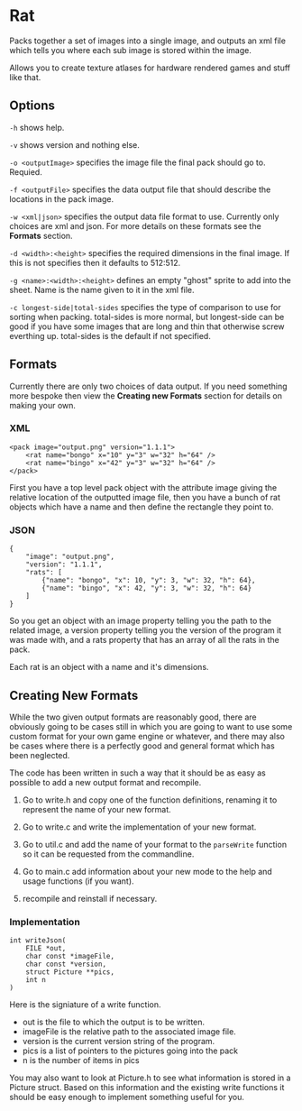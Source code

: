 # Rat
Packs together a set of images into a single image, and outputs an xml file
which tells you where each sub image is stored within the image.

Allows you to create texture atlases for hardware rendered games and stuff like
that.


## Options
`-h` shows help.

`-v` shows version and nothing else.

`-o <outputImage>` specifies the image file the final pack should go to.
Requied.

`-f <outputFile>` specifies the data output file that should describe the
locations in the pack image.

`-w <xml|json>` specifies the output data file format to use. Currently only
choices are xml and json. For more details on these formats see the **Formats**
section.

`-d <width>:<height>` specifies the required dimensions in the final image. If
this is not specifies then it defaults to 512:512.

`-g <name>:<width>:<height>` defines an empty "ghost" sprite to add into the
sheet. Name is the name given to it in the xml file.

`-c longest-side|total-sides` specifies the type of comparison to use for
sorting when packing. total-sides is more normal, but longest-side can be good
if you have some images that are long and thin that otherwise screw everthing
up. total-sides is the default if not specified.


## Formats
Currently there are only two choices of data output. If you need something more
bespoke then view the **Creating new Formats** section for details on making
your own.


### XML
```
<pack image="output.png" version="1.1.1">
    <rat name="bongo" x="10" y="3" w="32" h="64" />
    <rat name="bingo" x="42" y="3" w="32" h="64" />
</pack>
```

First you have a top level pack object with the attribute image giving the
relative location of the outputted image file, then you have a bunch of rat
objects which have a name and then define the rectangle they point to.


### JSON
```
{
    "image": "output.png",
    "version": "1.1.1",
    "rats": [
        {"name": "bongo", "x": 10, "y": 3, "w": 32, "h": 64},
        {"name": "bingo", "x": 42, "y": 3, "w": 32, "h": 64}
    ]
}
```

So you get an object with an image property telling you the path to the related
image, a version property telling you the version of the program it was made
with, and a rats property that has an array of all the rats in the pack.

Each rat is an object with a name and it's dimensions.


## Creating New Formats
While the two given output formats are reasonably good, there are obviously
going to be cases still in which you are going to want to use some custom
format for your own game engine or whatever, and there may also be cases where
there is a perfectly good and general format which has been neglected.

The code has been written in such a way that it should be as easy as possible
to add a new output format and recompile.

 1. Go to write.h and copy one of the function definitions, renaming it to
   represent the name of your new format.

 2. Go to write.c and write the implementation of your new format.

 3. Go to util.c and add the name of your format to the `parseWrite` function so
   it can be requested from the commandline.

 4. Go to main.c add information about your new mode to the help and usage
   functions (if you want).

 5. recompile and reinstall if necessary.

### Implementation
```
int writeJson(
    FILE *out,
    char const *imageFile,
    char const *version,
    struct Picture **pics,
    int n
)
```
Here is the signiature of a write function. 
 - out is the file to which the output is to be written.
 - imageFile is the relative path to the associated image file.
 - version is the current version string of the program.
 - pics is a list of pointers to the pictures going into the pack
 - n is the number of items in pics

You may also want to look at Picture.h to see what information is stored in
a Picture struct. Based on this information and the existing write functions it
should be easy enough to implement something useful for you.
